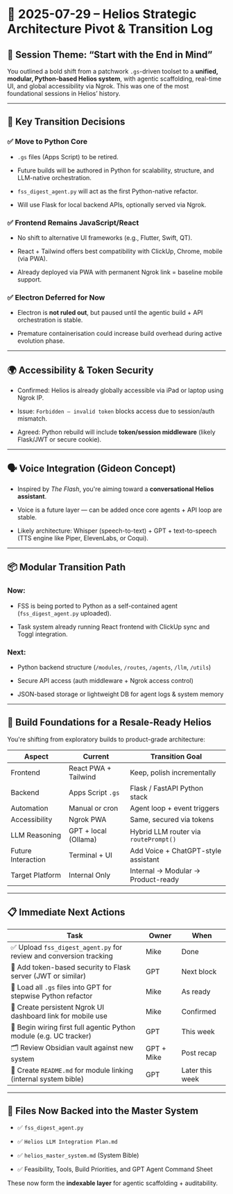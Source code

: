 # 📅 2025-07-29 – Helios Strategic Architecture Pivot & Transition Log

## 🧠 Session Theme: “Start with the End in Mind”

You outlined a bold shift from a patchwork `.gs`-driven toolset to a **unified, modular, Python-based Helios system**, with agentic scaffolding, real-time UI, and global accessibility via Ngrok. This was one of the most foundational sessions in Helios’ history.

---

## 🔁 Key Transition Decisions

### ✅ **Move to Python Core**

- `.gs` files (Apps Script) to be retired.
    
- Future builds will be authored in Python for scalability, structure, and LLM-native orchestration.
    
- `fss_digest_agent.py` will act as the first Python-native refactor.
    
- Will use Flask for local backend APIs, optionally served via Ngrok.
    

### ✅ **Frontend Remains JavaScript/React**

- No shift to alternative UI frameworks (e.g., Flutter, Swift, QT).
    
- React + Tailwind offers best compatibility with ClickUp, Chrome, mobile (via PWA).
    
- Already deployed via PWA with permanent Ngrok link = baseline mobile support.
    

### ✅ **Electron Deferred for Now**

- Electron is **not ruled out**, but paused until the agentic build + API orchestration is stable.
    
- Premature containerisation could increase build overhead during active evolution phase.
    

---

## 🌍 Accessibility & Token Security

- Confirmed: Helios is already globally accessible via iPad or laptop using Ngrok IP.
    
- Issue: `Forbidden – invalid token` blocks access due to session/auth mismatch.
    
- Agreed: Python rebuild will include **token/session middleware** (likely Flask/JWT or secure cookie).
    

---

## 🗣️ Voice Integration (Gideon Concept)

- Inspired by _The Flash_, you're aiming toward a **conversational Helios assistant**.
    
- Voice is a future layer — can be added once core agents + API loop are stable.
    
- Likely architecture: Whisper (speech-to-text) + GPT + text-to-speech (TTS engine like Piper, ElevenLabs, or Coqui).
    

---

## 📦 Modular Transition Path

### Now:

- FSS is being ported to Python as a self-contained agent (`fss_digest_agent.py` uploaded).
    
- Task system already running React frontend with ClickUp sync and Toggl integration.
    

### Next:

- Python backend structure (`/modules`, `/routes`, `/agents`, `/llm`, `/utils`)
    
- Secure API access (auth middleware + Ngrok access control)
    
- JSON-based storage or lightweight DB for agent logs & system memory
    

---

## 🧱 Build Foundations for a Resale-Ready Helios

You're shifting from exploratory builds to product-grade architecture:

|Aspect|Current|Transition Goal|
|---|---|---|
|Frontend|React PWA + Tailwind|Keep, polish incrementally|
|Backend|Apps Script `.gs`|Flask / FastAPI Python stack|
|Automation|Manual or cron|Agent loop + event triggers|
|Accessibility|Ngrok PWA|Same, secured via tokens|
|LLM Reasoning|GPT + local (Ollama)|Hybrid LLM router via `routePrompt()`|
|Future Interaction|Terminal + UI|Add Voice + ChatGPT-style assistant|
|Target Platform|Internal Only|Internal → Modular → Product-ready|

---

## 📋 Immediate Next Actions

|Task|Owner|When|
|---|---|---|
|✅ Upload `fss_digest_agent.py` for review and conversion tracking|Mike|Done|
|🔁 Add token-based security to Flask server (JWT or similar)|GPT|Next block|
|🧠 Load all `.gs` files into GPT for stepwise Python refactor|Mike|As ready|
|🚀 Create persistent Ngrok UI dashboard link for mobile use|Mike|Confirmed|
|🧩 Begin wiring first full agentic Python module (e.g. UC tracker)|GPT|This week|
|🗂️ Review Obsidian vault against new system|GPT + Mike|Post recap|
|📜 Create `README.md` for module linking (internal system bible)|GPT|Later this week|

---

## 📁 Files Now Backed into the Master System

- ✅ `fss_digest_agent.py`
    
- ✅ `Helios LLM Integration Plan.md`
    
- ✅ `helios_master_system.md` (System Bible)
    
- ✅ Feasibility, Tools, Build Priorities, and GPT Agent Command Sheet
    

These now form the **indexable layer** for agentic scaffolding + auditability.